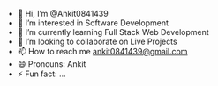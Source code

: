- 👋 Hi, I’m @Ankit0841439
- 👀 I’m interested in Software Development
- 🌱 I’m currently learning Full Stack Web Development
- 💞️ I’m looking to collaborate on Live Projects
- 📫 How to reach me ankit0841439@gmail.com
- 😄 Pronouns: Ankit
- ⚡ Fun fact: ...

<!---
Ankit0841439/Ankit0841439 is a ✨ special ✨ repository because its `README.md` (this file) appears on your GitHub profile.
You can click the Preview link to take a look at your changes.
--->
